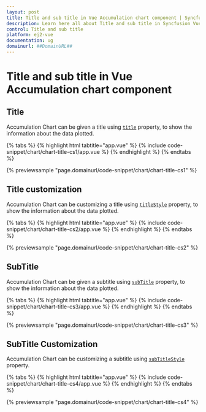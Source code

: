 ```yaml
---
layout: post
title: Title and sub title in Vue Accumulation chart component | Syncfusion
description: Learn here all about Title and sub title in Syncfusion Vue Accumulation chart component of Syncfusion Essential JS 2 and more.
control: Title and sub title 
platform: ej2-vue
documentation: ug
domainurl: ##DomainURL##
---
```


# Title and sub title in Vue Accumulation chart component

## Title

Accumulation Chart can be given a title using [`title`](https://ej2.syncfusion.com/vue/documentation/api/accumulation-chart/accumulationChartModel/#title) property, to show the information about the data plotted.

{% tabs %}
{% highlight html tabtitle="app.vue" %}
{% include code-snippet/chart/chart-title-cs1/app.vue %}
{% endhighlight %}
{% endtabs %}
        
{% previewsample "page.domainurl/code-snippet/chart/chart-title-cs1" %}

## Title customization

Accumulation Chart can be customizing a title using [`titleStyle`](https://ej2.syncfusion.com/vue/documentation/api/accumulation-chart/accumulationChartModel/#titlestyle) property, to show the information about the data plotted.

{% tabs %}
{% highlight html tabtitle="app.vue" %}
{% include code-snippet/chart/chart-title-cs2/app.vue %}
{% endhighlight %}
{% endtabs %}
        
{% previewsample "page.domainurl/code-snippet/chart/chart-title-cs2" %}

## SubTitle

Accumulation Chart can be given a subtitle using [`subTitle`](https://ej2.syncfusion.com/vue/documentation/api/accumulation-chart/accumulationChartModel/#subtitle) property, to show the information about the data plotted.

{% tabs %}
{% highlight html tabtitle="app.vue" %}
{% include code-snippet/chart/chart-title-cs3/app.vue %}
{% endhighlight %}
{% endtabs %}
        
{% previewsample "page.domainurl/code-snippet/chart/chart-title-cs3" %}

## SubTitle Customization

Accumulation Chart can be customizing a subtitle using [`subTitleStyle`](https://ej2.syncfusion.com/vue/documentation/api/accumulation-chart/accumulationChartModel/#subtitlestyle) property.

{% tabs %}
{% highlight html tabtitle="app.vue" %}
{% include code-snippet/chart/chart-title-cs4/app.vue %}
{% endhighlight %}
{% endtabs %}
        
{% previewsample "page.domainurl/code-snippet/chart/chart-title-cs4" %}
